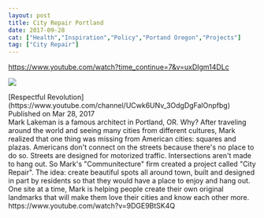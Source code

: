 ```yaml
---
layout: post
title: City Repair Portland
date: 2017-09-28
cat: ["Health","Inspiration","Policy","Portand Oregon","Projects"]
tag: ["City Repair"]
---
```


https://www.youtube.com/watch?time_continue=7&v=uxDIgm14DLc
<div id="top-row" class="style-scope ytd-video-secondary-info-renderer">

[![](photo.jpg)](https://www.youtube.com/channel/UCwk6UNv_3OdgDgFalOnpfbg)
<div id="upload-info" class="style-scope ytd-video-owner-renderer">
<div id="owner-container" class="style-scope ytd-video-owner-renderer">[Respectful Revolution](https://www.youtube.com/channel/UCwk6UNv_3OdgDgFalOnpfbg)</div>
<span class="date style-scope ytd-video-secondary-info-renderer">Published on Mar 28, 2017</span>

</div>
</div>
<div id="content" class="style-scope ytd-expander">Mark Lakeman is a famous architect in Portland, OR. Why? After traveling around the world and seeing many cities from different cultures, Mark realized that one thing was missing from American cities: squares and plazas. Americans don't connect on the streets because there's no place to do so. Streets are designed for motorized traffic. Intersections aren't made to hang out. So Mark's "Communitecture" firm created a project called "City Repair". The idea: create beautiful spots all around town, built and designed in part by residents so that they would have a place to enjoy and hang out. One site at a time, Mark is helping people create their own original landmarks that will make them love their cities and know each other more.</div>
<div></div>
<div>https://www.youtube.com/watch?v=9DGE9BtSK4Q</div>
